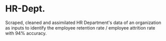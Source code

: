 # HR-Dept.
Scraped, cleaned and assimilated HR Department's data of an organization as inputs to identify the employee retention rate / employee attrition rate with 94% accuracy.
